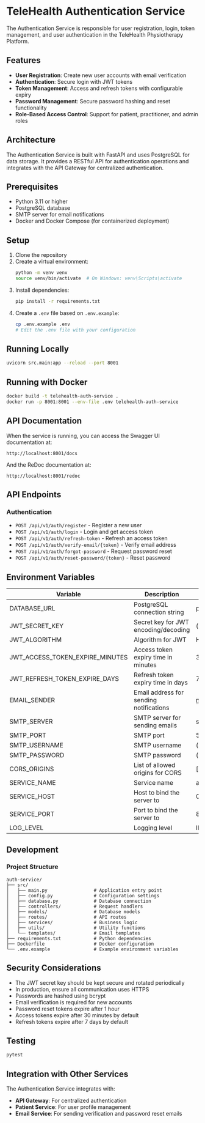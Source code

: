 # TeleHealth Authentication Service

The Authentication Service is responsible for user registration, login, token management, and user authentication in the TeleHealth Physiotherapy Platform.

## Features

- **User Registration**: Create new user accounts with email verification
- **Authentication**: Secure login with JWT tokens
- **Token Management**: Access and refresh tokens with configurable expiry
- **Password Management**: Secure password hashing and reset functionality
- **Role-Based Access Control**: Support for patient, practitioner, and admin roles

## Architecture

The Authentication Service is built with FastAPI and uses PostgreSQL for data storage. It provides a RESTful API for authentication operations and integrates with the API Gateway for centralized authentication.

## Prerequisites

- Python 3.11 or higher
- PostgreSQL database
- SMTP server for email notifications
- Docker and Docker Compose (for containerized deployment)

## Setup

1. Clone the repository
2. Create a virtual environment:
   ```bash
   python -m venv venv
   source venv/bin/activate  # On Windows: venv\Scripts\activate
   ```
3. Install dependencies:
   ```bash
   pip install -r requirements.txt
   ```
4. Create a `.env` file based on `.env.example`:
   ```bash
   cp .env.example .env
   # Edit the .env file with your configuration
   ```

## Running Locally

```bash
uvicorn src.main:app --reload --port 8001
```

## Running with Docker

```bash
docker build -t telehealth-auth-service .
docker run -p 8001:8001 --env-file .env telehealth-auth-service
```

## API Documentation

When the service is running, you can access the Swagger UI documentation at:

```
http://localhost:8001/docs
```

And the ReDoc documentation at:

```
http://localhost:8001/redoc
```

## API Endpoints

### Authentication

- `POST /api/v1/auth/register` - Register a new user
- `POST /api/v1/auth/login` - Login and get access token
- `POST /api/v1/auth/refresh-token` - Refresh an access token
- `POST /api/v1/auth/verify-email/{token}` - Verify email address
- `POST /api/v1/auth/forgot-password` - Request password reset
- `POST /api/v1/auth/reset-password/{token}` - Reset password

## Environment Variables

| Variable | Description | Default |
|----------|-------------|---------|
| DATABASE_URL | PostgreSQL connection string | postgresql://postgres:postgres@db:5432/auth_db |
| JWT_SECRET_KEY | Secret key for JWT encoding/decoding | (required) |
| JWT_ALGORITHM | Algorithm for JWT | HS256 |
| JWT_ACCESS_TOKEN_EXPIRE_MINUTES | Access token expiry time in minutes | 30 |
| JWT_REFRESH_TOKEN_EXPIRE_DAYS | Refresh token expiry time in days | 7 |
| EMAIL_SENDER | Email address for sending notifications | noreply@telehealth.example.com |
| SMTP_SERVER | SMTP server for sending emails | smtp.example.com |
| SMTP_PORT | SMTP port | 587 |
| SMTP_USERNAME | SMTP username | (required) |
| SMTP_PASSWORD | SMTP password | (required) |
| CORS_ORIGINS | List of allowed origins for CORS | ["http://localhost:3000"] |
| SERVICE_NAME | Service name | auth-service |
| SERVICE_HOST | Host to bind the server to | 0.0.0.0 |
| SERVICE_PORT | Port to bind the server to | 8001 |
| LOG_LEVEL | Logging level | INFO |

## Development

### Project Structure

```
auth-service/
├── src/
│   ├── main.py                 # Application entry point
│   ├── config.py               # Configuration settings
│   ├── database.py             # Database connection
│   ├── controllers/            # Request handlers
│   ├── models/                 # Database models
│   ├── routes/                 # API routes
│   ├── services/               # Business logic
│   ├── utils/                  # Utility functions
│   └── templates/              # Email templates
├── requirements.txt            # Python dependencies
├── Dockerfile                  # Docker configuration
└── .env.example                # Example environment variables
```

## Security Considerations

- The JWT secret key should be kept secure and rotated periodically
- In production, ensure all communication uses HTTPS
- Passwords are hashed using bcrypt
- Email verification is required for new accounts
- Password reset tokens expire after 1 hour
- Access tokens expire after 30 minutes by default
- Refresh tokens expire after 7 days by default

## Testing

```bash
pytest
```

## Integration with Other Services

The Authentication Service integrates with:

- **API Gateway**: For centralized authentication
- **Patient Service**: For user profile management
- **Email Service**: For sending verification and password reset emails

